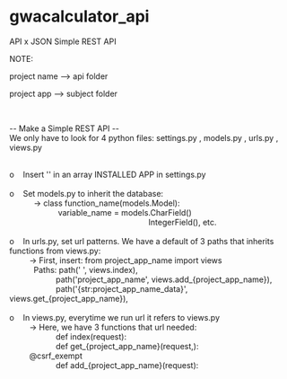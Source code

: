# gwacalculator_api
API x JSON
Simple REST API

NOTE:
<p>project name --> api folder</p>
<p>project app --> subject folder</p>

<br />

-- Make a Simple REST API -- <br>
We only have to look for 4 python files: settings.py , models.py , urls.py , views.py <br>
<br />

<p>
o &nbsp;&nbsp;  Insert '<project_app_name>' in an array INSTALLED APP in settings.py <br>
  <br />
o &nbsp;&nbsp;  Set models.py to inherit the database: <br>
  &nbsp;&nbsp;&nbsp;&nbsp;&nbsp;&nbsp;&nbsp;&nbsp;&nbsp;&nbsp; ->  class function_name(models.Model): <br>
  &nbsp;&nbsp;&nbsp;&nbsp;&nbsp;&nbsp;&nbsp;&nbsp;&nbsp;&nbsp;&nbsp;&nbsp;&nbsp;&nbsp;&nbsp;&nbsp;&nbsp;&nbsp;&nbsp;&nbsp;&nbsp; variable_name = models.CharField() <br>
  &nbsp;&nbsp;&nbsp;&nbsp;&nbsp;&nbsp;&nbsp;&nbsp;&nbsp;&nbsp;&nbsp;&nbsp;&nbsp;&nbsp;&nbsp;&nbsp;&nbsp;&nbsp;&nbsp;&nbsp;&nbsp;&nbsp;&nbsp;&nbsp;&nbsp;&nbsp;&nbsp;&nbsp;&nbsp;&nbsp;&nbsp;&nbsp;&nbsp;&nbsp;&nbsp;&nbsp;&nbsp;&nbsp;&nbsp;&nbsp;&nbsp;&nbsp;&nbsp;&nbsp;&nbsp;&nbsp;&nbsp;&nbsp;&nbsp;&nbsp;&nbsp;&nbsp;&nbsp;&nbsp;&nbsp;&nbsp;&nbsp;&nbsp;&nbsp;&nbsp;&nbsp;&nbsp; IntegerField(), etc. <br>
  <br />
o &nbsp;&nbsp;  In urls.py, set url patterns. We have a default of 3 paths that inherits functions from views.py: <br>
  &nbsp;&nbsp;&nbsp;&nbsp;&nbsp;&nbsp;&nbsp;&nbsp; -> First, insert: from project_app_name import views <br>
  &nbsp;&nbsp;&nbsp;&nbsp;&nbsp;&nbsp;&nbsp;&nbsp;&nbsp;&nbsp; Paths: path(' ', views.index), <br>
  &nbsp;&nbsp;&nbsp;&nbsp;&nbsp;&nbsp;&nbsp;&nbsp;&nbsp;&nbsp;&nbsp;&nbsp;&nbsp;&nbsp;&nbsp;&nbsp;&nbsp;&nbsp;&nbsp;&nbsp; path('project_app_name', views.add_{project_app_name}), <br>
  &nbsp;&nbsp;&nbsp;&nbsp;&nbsp;&nbsp;&nbsp;&nbsp;&nbsp;&nbsp;&nbsp;&nbsp;&nbsp;&nbsp;&nbsp;&nbsp;&nbsp;&nbsp;&nbsp;&nbsp; path('{str:project_app_name_data}', views.get_{project_app_name}), <br>
  <br />
o &nbsp;&nbsp;  In views.py, everytime we run url it refers to views.py <br>
  &nbsp;&nbsp;&nbsp;&nbsp;&nbsp;&nbsp;&nbsp;&nbsp; -> Here, we have 3 functions that url needed: <br>
  &nbsp;&nbsp;&nbsp;&nbsp;&nbsp;&nbsp;&nbsp;&nbsp;&nbsp;&nbsp;&nbsp;&nbsp;&nbsp;&nbsp;&nbsp;&nbsp;&nbsp;&nbsp;&nbsp;&nbsp; def index(request): <br>
  &nbsp;&nbsp;&nbsp;&nbsp;&nbsp;&nbsp;&nbsp;&nbsp;&nbsp;&nbsp;&nbsp;&nbsp;&nbsp;&nbsp;&nbsp;&nbsp;&nbsp;&nbsp;&nbsp;&nbsp; def get_{project_app_name}(request,<project_app_name_data>): <br>
  &nbsp;&nbsp;&nbsp;&nbsp;&nbsp;&nbsp;&nbsp;&nbsp; @csrf_exempt <br>
  &nbsp;&nbsp;&nbsp;&nbsp;&nbsp;&nbsp;&nbsp;&nbsp;&nbsp;&nbsp;&nbsp;&nbsp;&nbsp;&nbsp;&nbsp;&nbsp;&nbsp;&nbsp;&nbsp;&nbsp; def add_{project_app_name}(request): <br>
  </p>  
